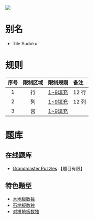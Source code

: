 ![](https://www.gmpuzzles.com/images/puzzles/130504-TileSudoku-GreekCrosses.png)

# 别名
- Tile Sudoku

# 规则
| 序号  | 限制区域 | 限制规则    | 备注     |
|:---:|:----:|:--------|:-------|
|  1  |  行   | [1~9填充] | 12 行   |
|  2  |  列   | [1~9填充] | 12 列   |
|  3  |  宫   | [1~9填充] | &nbsp; | 

# 题库

## 在线题库
- [Grandmaster Puzzles](https://www.gmpuzzles.com/blog/category/sudoku/tile-sudoku/) 【题目有限】

## 特色题型
- [木地板数独](木地板数独.md)
- [石地板数独](石地板数独.md)
- [对拼地板数独](对拼地板数独.md)

[1~9填充]: ../../../../rules.md#1~9填充
